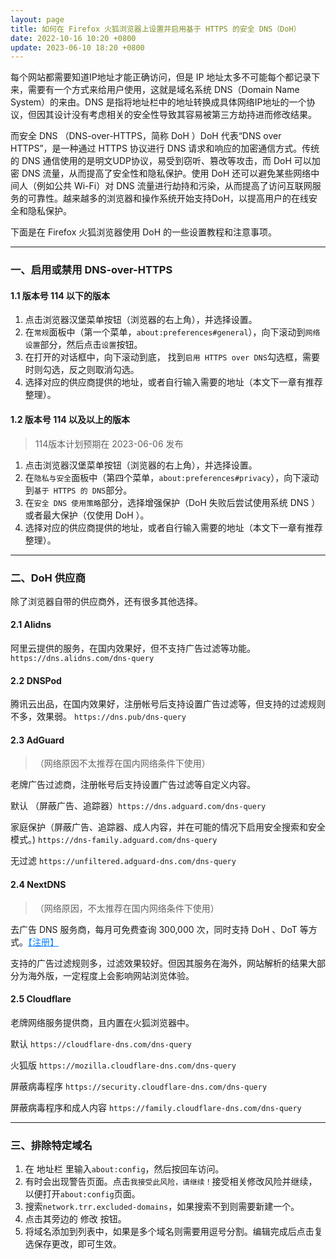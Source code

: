 ```yaml
---
layout: page
title: 如何在 Firefox 火狐浏览器上设置并启用基于 HTTPS 的安全 DNS（DoH）
date: 2022-10-16 10:20 +0800
update: 2023-06-10 18:20 +0800
---
```


每个网站都需要知道IP地址才能正确访问，但是 IP 地址太多不可能每个都记录下来，需要有一个方式来给用户使用，这就是域名系统 DNS（Domain Name System）的来由。DNS 是指将地址栏中的地址转换成具体网络IP地址的一个协议，但因其设计没有考虑相关的安全性导致其容易被第三方劫持进而修改结果。

而安全 DNS （DNS-over-HTTPS，简称 DoH ）DoH 代表“DNS over HTTPS”，是一种通过 HTTPS 协议进行 DNS 请求和响应的加密通信方式。传统的 DNS 通信使用的是明文UDP协议，易受到窃听、篡改等攻击，而 DoH 可以加密 DNS 流量，从而提高了安全性和隐私保护。使用 DoH 还可以避免某些网络中间人（例如公共 Wi-Fi）对 DNS 流量进行劫持和污染，从而提高了访问互联网服务的可靠性。越来越多的浏览器和操作系统开始支持DoH，以提高用户的在线安全和隐私保护。

下面是在 Firefox 火狐浏览器使用 DoH 的一些设置教程和注意事项。

------

### 一、启用或禁用 DNS-over-HTTPS

#### 1.1 版本号 114 以下的版本

1. 点击浏览器汉堡菜单按钮（浏览器的右上角），并选择设置。
2. 在```常规```面板中（第一个菜单，```about:preferences#general```），向下滚动到```网络设置```部分，然后点击```设置```按钮。
3. 在打开的对话框中，向下滚动到底， 找到```启用 HTTPS over DNS```勾选框，需要时则勾选，反之则取消勾选。
4. 选择对应的供应商提供的地址，或者自行输入需要的地址（本文下一章有推荐整理）。

#### 1.2 版本号 114 以及以上的版本

> 114版本计划预期在 2023-06-06 发布

1. 点击浏览器汉堡菜单按钮（浏览器的右上角），并选择设置。
2. 在```隐私与安全```面板中（第四个菜单，```about:preferences#privacy```），向下滚动到```基于 HTTPS 的 DNS```部分。
3. 在```安全 DNS 使用策略```部分，选择增强保护（DoH 失败后尝试使用系统 DNS ）或者最大保护（仅使用 DoH ）。
4. 选择对应的供应商提供的地址，或者自行输入需要的地址（本文下一章有推荐整理）。

------

### 二、DoH 供应商

除了浏览器自带的供应商外，还有很多其他选择。

#### 2.1 Alidns

阿里云提供的服务，在国内效果好，但不支持广告过滤等功能。 ```https://dns.alidns.com/dns-query```

#### 2.2 DNSPod

腾讯云出品，在国内效果好，注册帐号后支持设置广告过滤等，但支持的过滤规则不多，效果弱。 ```https://dns.pub/dns-query```

#### 2.3 AdGuard

>（网络原因不太推荐在国内网络条件下使用）

老牌广告过滤商，注册帐号后支持设置广告过滤等自定义内容。

默认 （屏蔽广告、追踪器）```https://dns.adguard.com/dns-query```

家庭保护（屏蔽广告、追踪器、成人内容，并在可能的情况下启用安全搜索和安全模式。) ```https://dns-family.adguard.com/dns-query```

无过滤 ```https://unfiltered.adguard-dns.com/dns-query```

#### 2.4 NextDNS

>（网络原因，不太推荐在国内网络条件下使用）

去广告 DNS 服务商，每月可免费查询 300,000 次，同时支持 DoH 、DoT 等方式。<a href="https://ypingcn.com/go/out?r=nextdns" target="_blank" rel="noopener nofollow" style="color: #0c82ff;" title="NextDns">【注册】</a>

支持的广告过滤规则多，过滤效果较好。但因其服务在海外，网站解析的结果大部分为海外版，一定程度上会影响网站浏览体验。

#### 2.5 Cloudflare

老牌网络服务提供商，且内置在火狐浏览器中。

默认 ```https://cloudflare-dns.com/dns-query```

火狐版 ```https://mozilla.cloudflare-dns.com/dns-query```

屏蔽病毒程序 ```https://security.cloudflare-dns.com/dns-query```

屏蔽病毒程序和成人内容 ```https://family.cloudflare-dns.com/dns-query```

------

### 三、排除特定域名

1. 在 地址栏 里输入```about:config```，然后按回车访问。
2. 有时会出现警告页面。点击```我接受此风险，请继续！```接受相关修改风险并继续，以便打开```about:config```页面。
3. 搜索```network.trr.excluded-domains```，如果搜索不到则需要新建一个。
4. 点击其旁边的 修改 按钮。
5. 将域名添加到列表中，如果是多个域名则需要用逗号分割。编辑完成后点击复选保存更改，即可生效。 
